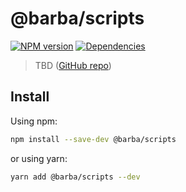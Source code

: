 # @barba/scripts

[![NPM version](https://img.shields.io/npm/v/@barba/scripts?style=flat-square)](https://www.npmjs.com/package/@barba/scripts)
[![Dependencies](https://img.shields.io/librariesio/release/npm/@barba/scripts?style=flat-square)](https://github.com/barbajs/barba/network/dependencies)

> TBD ([GitHub repo](https://github.com/barbajs/barba.js))

## Install

Using npm:

```sh
npm install --save-dev @barba/scripts
```

or using yarn:

```sh
yarn add @barba/scripts --dev
```
